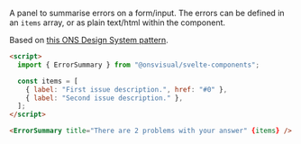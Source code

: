 A panel to summarise errors on a form/input. The errors can be defined in an `items` array, or as plain text/html within the component.

Based on [this ONS Design System pattern](https://service-manual.ons.gov.uk/design-system/patterns/error-status-pages).

<!-- prettier-ignore -->
```html
<script>
  import { ErrorSummary } from "@onsvisual/svelte-components";

  const items = [
    { label: "First issue description.", href: "#0" },
    { label: "Second issue description." },
  ];
</script>

<ErrorSummary title="There are 2 problems with your answer" {items} />
```
